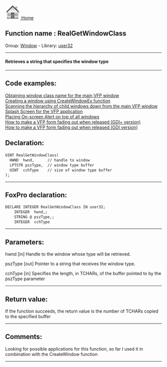 [<img src="../../images/home.png"> Home ](https://github.com/VFPX/Win32API)  

## Function name : RealGetWindowClass
Group: [Window](../../functions_group.md#Window)  -  Library: [user32](../../libraries.md#user32)  
***  


#### Retrieves a string that specifies the window type
***  


## Code examples:
[Obtaining window class name for the main VFP window](../../samples/sample_049.md)  
[Creating a window using CreateWindowEx function](../../samples/sample_050.md)  
[Scanning the hierarchy of child windows down from the main VFP window](../../samples/sample_261.md)  
[Splash Screen for the VFP application](../../samples/sample_294.md)  
[Placing On-screen Alert on top of all windows](../../samples/sample_504.md)  
[How to make a VFP form fading out when released (GDI+ version)](../../samples/sample_527.md)  
[How to make a VFP form fading out when released (GDI version)](../../samples/sample_528.md)  

## Declaration:
```foxpro  
UINT RealGetWindowClass(
  HWND  hwnd,      // handle to window
  LPTSTR pszType,  // window type buffer
  UINT  cchType    // size of window type buffer
);  
```  
***  


## FoxPro declaration:
```foxpro  
DECLARE INTEGER RealGetWindowClass IN user32;
	INTEGER  hwnd,;
	STRING @ pszType,;
	INTEGER  cchType  
```  
***  


## Parameters:
hwnd 
[in] Handle to the window whose type will be retrieved. 

pszType 
[out] Pointer to a string that receives the window type. 

cchType 
[in] Specifies the length, in TCHARs, of the buffer pointed to by the pszType parameter  
***  


## Return value:
If the function succeeds, the return value is the number of TCHARs copied to the specified buffer  
***  


## Comments:
Looking for possible applications for this function, so far I used it in combination with the CreateWindow function  
  
***  

